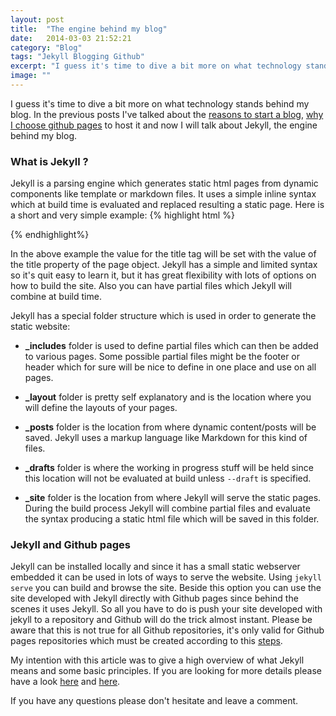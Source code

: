 ```yaml
---
layout: post
title:  "The engine behind my blog"
date:   2014-03-03 21:52:21
category: "Blog"
tags: "Jekyll Blogging Github"
excerpt: "I guess it's time to dive a bit more on what technology stands behind my blog. In the previous posts I've talked about the reasons to start a blog, why I choose github pages to host it and now I will talk about Jekyll, the engine behind my blog."
image: ""
---
```


<p class="dropcap">I guess it's time to dive a bit more on what technology stands behind my blog. In the previous posts I've talked about the <a href="http://www.romuluscrisan.com/blog/2014/02/23/why-a-blog.html">reasons to start a blog</a>, <a href="http://www.romuluscrisan.com/blog/2014/02/24/why-i-choose-github-pages.html">why I choose github pages</a> to host it and now I will talk about Jekyll, the engine behind my blog.</p>

### What is Jekyll ? ###

Jekyll is a parsing engine which generates static html pages from dynamic components like template or markdown files. It uses a simple inline syntax which at build time is evaluated and replaced resulting a static page. Here is a short and very simple example:
{% highlight html %}
<meta http-equiv="Content-type" content="text/html; charset=utf-8" />
<title>{{ "{{ page.title " }}}}</title>
{% endhighlight%}

In the above example the value for the title tag will be set with the value of the title property of the page object. Jekyll has a simple and limited syntax so it's quit easy to learn it, but it has great flexibility with lots of options on how to build the site. Also you can have partial files which Jekyll will combine at build time.

Jekyll has a special folder structure which is used in order to generate the static website:

- **_includes** folder is used to define partial files which can then be added to various pages. Some possible partial files might be the footer or header which for sure will be nice to define in one place and use on all pages.

- **_layout** folder is pretty self explanatory and is the location where you will define the layouts of your pages.

- **_posts** folder is the location from where dynamic content/posts will be saved. Jekyll uses a markup language like Markdown for this kind of files.

- **_drafts** folder is where the working in progress stuff will be held since this location will not be evaluated at build unless `--draft` is specified.

- **_site** folder is the location from where Jekyll will serve the static pages. During the build process Jekyll will combine partial files and evaluate the syntax producing a static html file which will be saved in this folder.

### Jekyll and Github pages ###

Jekyll can be installed locally and since it has a small static webserver embedded it can be used in lots of ways to serve the website. Using `jekyll serve` you can build and browse the site. Beside this option you can use the site developed with Jekyll directly with Github pages since behind the scenes it uses Jekyll. So all you have to do is push your site developed with jekyll to a repository and Github will do the trick almost instant. Please be aware that this is not true for all Github repositories, it's only valid for Github pages repositories which must be created according to this [steps](http://pages.github.com/).  


My intention with this article was to give a high overview of what Jekyll means and some basic principles. If you are looking for more details please have a look [here](http://jekyllrb.com/) and [here](http://jekyllbootstrap.com/lessons/jekyll-introduction.html).

If you have any questions please don't hesitate and leave a comment.

